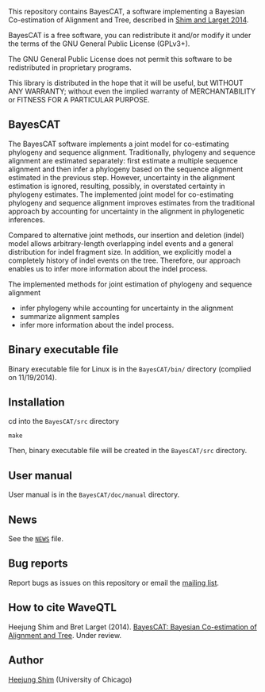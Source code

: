 
This repository contains BayesCAT, a software implementing a Bayesian Co-estimation of Alignment and Tree, described in [Shim and Larget 2014](https://github.com/heejungshim/BayesCAT/tree/master/doc/paper).

BayesCAT is a free software, you can redistribute it and/or modify it under
the terms of the GNU General Public License (GPLv3+).

The GNU General Public License does not permit this software to be
redistributed in proprietary programs.

This library is distributed in the hope that it will be useful, but
WITHOUT ANY WARRANTY; without even the implied warranty of
MERCHANTABILITY or FITNESS FOR A PARTICULAR PURPOSE.

## BayesCAT

The BayesCAT software implements a joint model for co-estimating phylogeny and sequence alignment. Traditionally, phylogeny and sequence alignment are estimated separately: first estimate a multiple sequence alignment and then infer a phylogeny based on the sequence alignment estimated in the previous step. However, uncertainty in the alignment estimation is ignored, resulting, possibly, in overstated certainty in phylogeny estimates. The implemented joint model for co-estimating phylogeny and sequence alignment improves estimates from the traditional approach by accounting for uncertainty in the alignment in phylogenetic inferences. 

Compared to alternative joint methods, our insertion and deletion (indel) model allows arbitrary-length overlapping indel events and a general distribution for indel fragment size. In addition, we explicitly model a completely history of indel events on the tree. Therefore, our approach enables us to infer more information about the indel process.

The implemented methods for joint estimation of phylogeny and sequence alignment  
+ infer phylogeny while accounting for uncertainty in the alignment
+ summarize alignment samples
+ infer more information about the indel process.

## Binary executable file

Binary executable file for Linux is in the `BayesCAT/bin/` directory (complied on 11/19/2014).

## Installation

cd into the `BayesCAT/src` directory

    make

Then, binary executable file will be created in the `BayesCAT/src` directory.

## User manual 

User manual is in the `BayesCAT/doc/manual` directory.

## News

See the [`NEWS`](https://github.com/heejungshim/BayesCAT/blob/master/NEWS) file.

## Bug reports

Report bugs as issues on this repository or email the [mailing list](bayescatusers@googlegroups.com).

## How to cite WaveQTL

Heejung Shim and Bret Larget (2014). [BayesCAT: Bayesian Co-estimation of Alignment and Tree](https://github.com/heejungshim/BayesCAT/tree/master/doc/paper). Under review.

## Author

[Heejung Shim](https://github.com/heejungshim) (University of Chicago)



